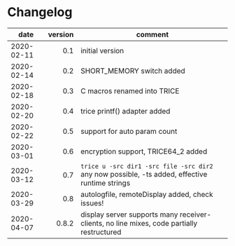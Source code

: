 # Changelog
date      | version | comment
----------|--------:|----------------
2020-02-11|  0.1    | initial version
2020-02-14|  0.2    | SHORT_MEMORY switch added
2020-02-18|  0.3    | C macros renamed into TRICE
2020-02-20|  0.4    | trice printf() adapter added
2020-02-22|  0.5    | support for auto param count
2020-03-01|  0.6    | encryption support, TRICE64_2 added
2020-03-12|  0.7    | `trice u -src dir1 -src file -src dir2` any now possible, -ts added, effective runtime strings
2020-03-29|  0.8    | autologfile, remoteDisplay added, check issues!
2020-04-07|  0.8.2  | display server supports many receiver-clients, no line mixes, code partially restructured  

